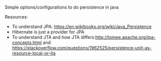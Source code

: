 Simple options/configurations to do persistence in java

Resources:
  * To understand JPA: https://en.wikibooks.org/wiki/Java_Persistence
  * Hibernate is just a provider for JPA
  * To understand JTA and how JTA differs:http://tomee.apache.org/jpa-concepts.html and https://stackoverflow.com/questions/1962525/persistence-unit-as-resource-local-or-jta
